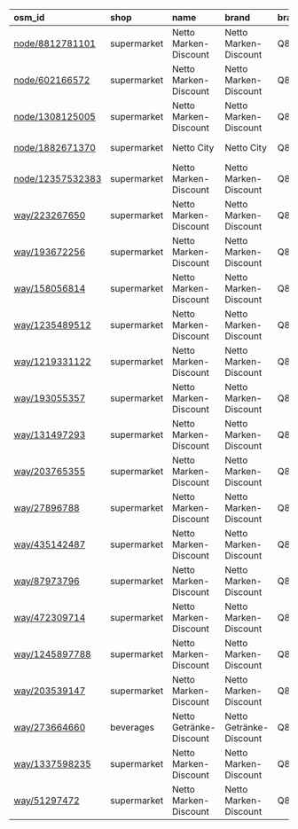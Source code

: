 | osm_id                                                             | shop        | name                    | brand                   | brand:wikidata   | timestamp            |
|:-------------------------------------------------------------------|:------------|:------------------------|:------------------------|:-----------------|:---------------------|
| [node/8812781101](https://www.openstreetmap.org/node/8812781101)   | supermarket | Netto Marken-Discount   | Netto Marken-Discount   | Q879858          | 2024-08-14T00:55:17Z |
| [node/602166572](https://www.openstreetmap.org/node/602166572)     | supermarket | Netto Marken-Discount   | Netto Marken-Discount   | Q879858          | 2025-02-23T21:17:49Z |
| [node/1308125005](https://www.openstreetmap.org/node/1308125005)   | supermarket | Netto Marken-Discount   | Netto Marken-Discount   | Q879858          | 2024-08-28T15:48:29Z |
| [node/1882671370](https://www.openstreetmap.org/node/1882671370)   | supermarket | Netto City              | Netto City              | Q879858          | 2024-10-08T16:25:19Z |
| [node/12357532383](https://www.openstreetmap.org/node/12357532383) | supermarket | Netto Marken-Discount   | Netto Marken-Discount   | Q879858          | 2024-11-20T06:54:03Z |
| [way/223267650](https://www.openstreetmap.org/way/223267650)       | supermarket | Netto Marken-Discount   | Netto Marken-Discount   | Q879858          | 2024-06-12T12:34:11Z |
| [way/193672256](https://www.openstreetmap.org/way/193672256)       | supermarket | Netto Marken-Discount   | Netto Marken-Discount   | Q879858          | 2024-10-08T16:25:26Z |
| [way/158056814](https://www.openstreetmap.org/way/158056814)       | supermarket | Netto Marken-Discount   | Netto Marken-Discount   | Q879858          | 2024-05-05T07:56:28Z |
| [way/1235489512](https://www.openstreetmap.org/way/1235489512)     | supermarket | Netto Marken-Discount   | Netto Marken-Discount   | Q879858          | 2024-01-08T16:37:01Z |
| [way/1219331122](https://www.openstreetmap.org/way/1219331122)     | supermarket | Netto Marken-Discount   | Netto Marken-Discount   | Q879858          | 2023-10-29T15:44:44Z |
| [way/193055357](https://www.openstreetmap.org/way/193055357)       | supermarket | Netto Marken-Discount   | Netto Marken-Discount   | Q879858          | 2024-05-26T03:24:03Z |
| [way/131497293](https://www.openstreetmap.org/way/131497293)       | supermarket | Netto Marken-Discount   | Netto Marken-Discount   | Q879858          | 2021-06-08T20:26:48Z |
| [way/203765355](https://www.openstreetmap.org/way/203765355)       | supermarket | Netto Marken-Discount   | Netto Marken-Discount   | Q879858          | 2021-09-28T13:35:22Z |
| [way/27896788](https://www.openstreetmap.org/way/27896788)         | supermarket | Netto Marken-Discount   | Netto Marken-Discount   | Q879858          | 2024-09-25T15:57:16Z |
| [way/435142487](https://www.openstreetmap.org/way/435142487)       | supermarket | Netto Marken-Discount   | Netto Marken-Discount   | Q879858          | 2024-10-08T16:25:33Z |
| [way/87973796](https://www.openstreetmap.org/way/87973796)         | supermarket | Netto Marken-Discount   | Netto Marken-Discount   | Q879858          | 2024-10-08T16:25:22Z |
| [way/472309714](https://www.openstreetmap.org/way/472309714)       | supermarket | Netto Marken-Discount   | Netto Marken-Discount   | Q879858          | 2024-01-14T07:51:27Z |
| [way/1245897788](https://www.openstreetmap.org/way/1245897788)     | supermarket | Netto Marken-Discount   | Netto Marken-Discount   | Q879858          | 2024-02-03T18:58:24Z |
| [way/203539147](https://www.openstreetmap.org/way/203539147)       | supermarket | Netto Marken-Discount   | Netto Marken-Discount   | Q879858          | 2024-10-08T16:25:26Z |
| [way/273664660](https://www.openstreetmap.org/way/273664660)       | beverages   | Netto Getränke-Discount | Netto Getränke-Discount | Q879858          | 2022-12-21T13:11:18Z |
| [way/1337598235](https://www.openstreetmap.org/way/1337598235)     | supermarket | Netto Marken-Discount   | Netto Marken-Discount   | Q879858          | 2024-11-27T22:02:21Z |
| [way/51297472](https://www.openstreetmap.org/way/51297472)         | supermarket | Netto Marken-Discount   | Netto Marken-Discount   | Q879858          | 2024-10-08T16:25:22Z |